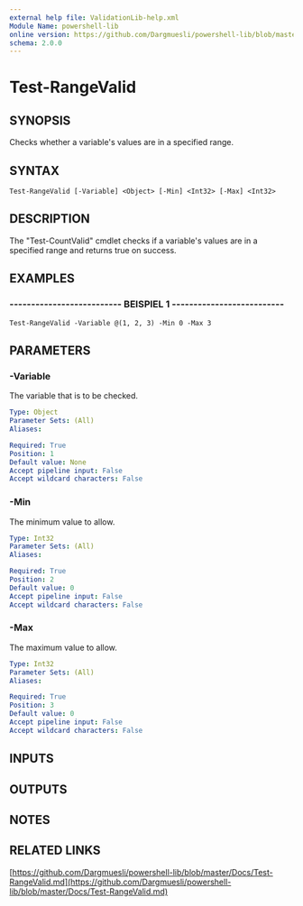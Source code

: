 ```yaml
---
external help file: ValidationLib-help.xml
Module Name: powershell-lib
online version: https://github.com/Dargmuesli/powershell-lib/blob/master/Docs/Test-RangeValid.md
schema: 2.0.0
---
```


# Test-RangeValid

## SYNOPSIS
Checks whether a variable's values are in a specified range.

## SYNTAX

```
Test-RangeValid [-Variable] <Object> [-Min] <Int32> [-Max] <Int32>
```

## DESCRIPTION
The "Test-CountValid" cmdlet checks if a variable's values are in a specified range and returns true on success.

## EXAMPLES

### -------------------------- BEISPIEL 1 --------------------------
```
Test-RangeValid -Variable @(1, 2, 3) -Min 0 -Max 3
```

## PARAMETERS

### -Variable
The variable that is to be checked.

```yaml
Type: Object
Parameter Sets: (All)
Aliases: 

Required: True
Position: 1
Default value: None
Accept pipeline input: False
Accept wildcard characters: False
```

### -Min
The minimum value to allow.

```yaml
Type: Int32
Parameter Sets: (All)
Aliases: 

Required: True
Position: 2
Default value: 0
Accept pipeline input: False
Accept wildcard characters: False
```

### -Max
The maximum value to allow.

```yaml
Type: Int32
Parameter Sets: (All)
Aliases: 

Required: True
Position: 3
Default value: 0
Accept pipeline input: False
Accept wildcard characters: False
```

## INPUTS

## OUTPUTS

## NOTES

## RELATED LINKS

[https://github.com/Dargmuesli/powershell-lib/blob/master/Docs/Test-RangeValid.md](https://github.com/Dargmuesli/powershell-lib/blob/master/Docs/Test-RangeValid.md)

